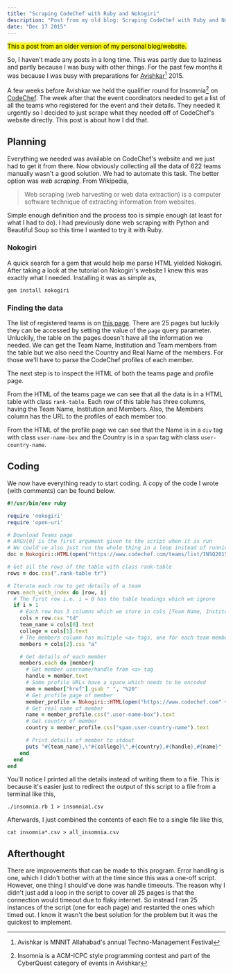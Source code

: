 ```yaml
---
title: "Scraping CodeChef with Ruby and Nokogiri"
description: "Post from my old blog: Scraping CodeChef with Ruby and Nokogiri"
date: "Dec 17 2015"
---
```

<mark>This a post from an older version of my personal blog/website.</mark>

So, I haven't made any posts in a long time.
This was partly due to laziness and partly because I was busy with other things.
For the past few months it was because I was busy with preparations for [Avishkar](http://avishkar.xyz/)[^1] 2015.

A few weeks before Avishkar we held the qualifier round for Insomnia[^2] on [CodeChef](https://www.codechef.com/INSQ2015).
The week after that the event coordinators needed to get a list of all the teams who registered for the event and their details.
They needed it urgently so I decided to just scrape what they needed off of CodeChef's website directly.
This post is about how I did that.

## Planning

Everything we needed was available on CodeChef's website and we just had to get it from there.
Now obviously collecting all the data of 622 teams manually wasn't a good solution.
We had to automate this task.
The better option was *web scraping*.
From Wikipedia,

> Web scraping (web harvesting or web data extraction) is a computer software technique of extracting information from websites.

Simple enough definition and the process too is simple enough (at least for what I had to do).
I had previously done web scraping with Python and Beautiful Soup so this time I wanted to try it with Ruby.

### Nokogiri

A quick search for a gem that would help me parse HTML yielded Nokogiri.
After taking a look at the tutorial on Nokogiri's website I knew this was exactly what I needed.
Installing it was as simple as,

```shell
gem install nokogiri
```

### Finding the data

The list of registered teams is on [this page](https://www.codechef.com/teams/list/INSQ2015).
There are 25 pages but luckily they can be accessed by setting the value of the `page` query parameter.
Unluckily, the table on the pages doesn't have all the information we needed.
We can get the Team Name, Institution and Team members from the table but we also need the Country and Real Name of the members.
For those we'll have to parse the CodeChef profiles of each member.

The next step is to inspect the HTML of both the teams page and profile page.

From the HTML of the teams page we can see that all the data is in a HTML table with class `rank-table`.
Each row of this table has three columns, having the Team Name, Institution and Members.
Also, the Members column has the URL to the profiles of each member too.

From the HTML of the profile page we can see that the Name is in a `div` tag with class `user-name-box` and the Country is in a `span` tag with class `user-country-name`.

## Coding

We now have everything ready to start coding. A copy of the code I wrote (with comments) can be found below.

```ruby
#!/usr/bin/env ruby

require 'nokogiri'
require 'open-uri'

# Download Teams page
# ARGV[0] is the first argument given to the script when it is run
# We could've also just run the whole thing in a loop instead of running the script separately for each page
doc = Nokogiri::HTML(open("https://www.codechef.com/teams/list/INSQ2015?page=" + ARGV[0]))

# Get all the rows of the table with class rank-table
rows = doc.css(".rank-table tr")

# Iterate each row to get details of a team
rows.each_with_index do |row, i|
  # The first row i.e. i = 0 has the table headings which we ignore
  if i > 1
    # Each row has 3 columns which we store in cols [Team Name, Institution, Members]
    cols = row.css "td"
    team_name = cols[0].text
    college = cols[1].text
    # The members column has multiple <a> tags, one for each team member
    members = cols[2].css "a"

    # Get details of each member
    members.each do |member|
      # Get member username/handle from <a> tag
      handle = member.text
      # Some profile URLs have a space which needs to be encoded
      mem = member["href"].gsub " ", "%20"
      # Get profile page of member
      member_profile = Nokogiri::HTML(open("https://www.codechef.com" + mem))
      # Get real name of member
      name = member_profile.css(".user-name-box").text
      # Get country of member
      country = member_profile.css("span.user-country-name").text

      # Print details of member to stdout
      puts "#{team_name},\"#{college}\",#{country},#{handle},#{name}"
    end
  end
end
```

You'll notice I printed all the details instead of writing them to a file. This is because it's easier just to redirect the output of this script to a file from a terminal like this,

```shell
./insomnia.rb 1 > insomnia1.csv
```

Afterwards, I just combined the contents of each file to a single file like this,

```shell
cat insomnia*.csv > all_insomnia.csv
```

## Afterthought

There are improvements that can be made to this program.
Error handling is one, which I didn't bother with at the time since this was a one-off script.
However, one thing I should've done was handle timeouts.
The reason why I didn't just add a loop in the script to cover all 25 pages is that the connection would timeout due to flaky internet.
So instead I ran 25 instances of the script (one for each page) and restarted the ones which timed out.
I know it wasn't the best solution for the problem but it was the quickest to implement.


[^1]: Avishkar is MNNIT Allahabad's annual Techno-Management Festival
[^2]: Insomnia is a ACM-ICPC style programming contest and part of the CyberQuest category of events in Avishkar